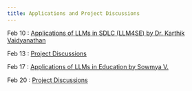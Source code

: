 ```yaml
---
title: Applications and Project Discussions
---
```


Feb 10
: [Applications of LLMs in SDLC (LLM4SE) by Dr. Karthik Vaidyanathan](../lectures/week-7)

Feb 13
: [Project Discussions]()

Feb 17
: [Applications of LLMs in Education by Sowmya V.](../lectures/week-8)

Feb 20
: [Project Discussions]()